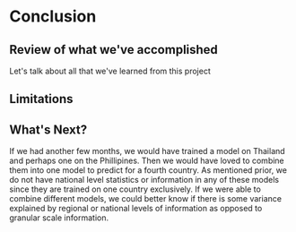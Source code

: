 # Conclusion

## Review of what we've accomplished
Let's talk about all that we've learned from this project

## Limitations

## What's Next?

If we had another few months, we would have trained a model on Thailand and perhaps one on the Phillipines. Then we would have loved to combine them into one model to predict for a fourth country. As mentioned prior, we do not have national level statistics or information in any of these models since they are trained on one country exclusively. If we were able to combine different models, we could better know if there is some variance explained by regional or national levels of information as opposed to granular scale information. 